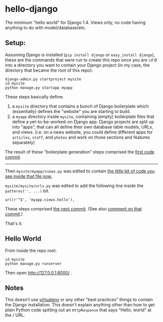 hello-django
============

The minimum "hello world" for Django 1.4. Views only, no code having anything
to do with model/database/etc.

## Setup:

Assuming Django is installed (`pip install django` or `easy_install django`),
these are the commands that were run to create this repo once you are `cd`'d
into a directory you want to contain your Django project (in my case, the
directory that became the root of this repo):

    django-admin.py startproject mysite
    cd mysite
    python manage.py startapp myapp

These steps basically define:

1. a `mysite` directory that contains a bunch of Django boilerplate which
   (essentially) defines the "website" you are starting to build.
2. a `myapp` directory inside `mysite`, containing (empty) boilerplate files
   that define a yet-to-be-worked-on Django app. Django projects are split up
   into "apps", that can all define their own database table models, URLs, and
   views. (i.e. on a news website, you could define different apps for `articles`,
   `staff`, and `photos` and work on those sections and features separately)

The result of these "boilerplate generation" steps comprised the [first code commit](https://github.com/mtigas/hello-django/commit/255d88661c025874d5e47c2e1bc5a5d8d624d265).

---

Then `mysite/myapp/views.py` was edited to contain [the little bit of code
you see inside that file now.](https://github.com/mtigas/hello-django/blob/master/mysite/myapp/views.py)

`mysite/mysite/urls.py` was edited to add the following line inside the
`patterns('', ...)`  bit.

    url(r'^$', 'myapp.views.hello'),

These steps comprised [the next commit](https://github.com/mtigas/hello-django/commit/07544b4f17f9bfc3c42874ea0b6b67f84c18e2c4). (See also [comment on that commit](https://github.com/mtigas/hello-django/commit/07544b4f17f9bfc3c42874ea0b6b67f84c18e2c4#commitcomment-1436281).)

That's it.

## Hello World

From inside the repo root:

    cd mysite
    python manage.py runserver

Then open http://127.0.0.1:8000/ .

## Notes

This doesn't use [virtualenv](http://iamzed.com/2009/05/07/a-primer-on-virtualenv/)
or any other "best practices" things to contain the Django installation. This
doesn't explain anything other than how to get plain Python code spitting out
an `HttpResponse` that says "Hello, world" at the / URL.
